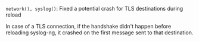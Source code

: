 `network(), syslog()`: Fixed a potential crash for TLS destinations during reload

In case of a TLS connection, if the handshake didn't happen before reloading syslog-ng,
it crashed on the first message sent to that destination.